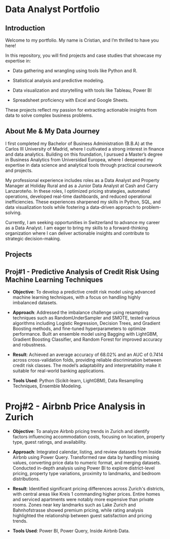 # Data Analyst Portfolio

## Introduction

Welcome to my portfolio. My name is Cristian, and I’m thrilled to have you here!

In this repository, you will find projects and case studies that showcase my expertise in:

* Data gathering and wrangling using tools like Python and R.

* Statistical analysis and predictive modeling.

* Data visualization and storytelling with tools like Tableau, Power BI

* Spreadsheet proficiency with Excel and Google Sheets.

These projects reflect my passion for extracting actionable insights from data to solve complex business problems.

## About Me & My Data Journey

I first completed my Bachelor of Business Administration (B.B.A) at the Carlos III University of Madrid, where I cultivated a strong interest in finance and data analytics. Building on this foundation, I pursued a Master’s degree in Business Analytics from Universidad Europea, where I deepened my expertise in data science and analytical tools through practical coursework and projects.

My professional experience includes roles as a Data Analyst and Property Manager at Holiday Rural and as a Junior Data Analyst at Cash and Carry Lanzaroteño. In these roles, I optimized pricing strategies, automated operations, developed real-time dashboards, and reduced operational inefficiencies. These experiences sharpened my skills in Python, SQL, and data visualization tools while fostering a data-driven approach to problem-solving.

Currently, I am seeking opportunities in Switzerland to advance my career as a Data Analyst. I am eager to bring my skills to a forward-thinking organization where I can deliver actionable insights and contribute to strategic decision-making.

## Projects

## Proj#1 - Predictive Analysis of Credit Risk Using Machine Learning Techniques

- **Objective**: To develop a predictive credit risk model using advanced machine learning techniques, with a focus on handling highly imbalanced datasets.

- **Approach**: Addressed the imbalance challenge using resampling techniques such as RandomUnderSampler and SMOTE, tested various algorithms including Logistic Regression, Decision Trees, and Gradient Boosting methods, and fine-tuned hyperparameters to optimize performance. Built an ensemble model using Bagging with LightGBM, Gradient Boosting Classifier, and Random Forest for improved accuracy and robustness.

- **Result**: Achieved an average accuracy of 68.02% and an AUC of 0.7414 across cross-validation folds, providing reliable discrimination between credit risk classes. The model’s adaptability and interpretability make it suitable for real-world banking applications.

- **Tools Used**: Python (Scikit-learn, LightGBM), Data Resampling Techniques, Ensemble Modeling.

# Proj#2 - Airbnb Price Analysis in Zurich

- **Objective**: To analyze Airbnb pricing trends in Zurich and identify factors influencing accommodation costs, focusing on location, property type, guest ratings, and availability.
  
- **Approach**: Integrated calendar, listing, and review datasets from Inside Airbnb using Power Query. Transformed raw data by handling missing values, converting price data to numeric format, and merging datasets. Conducted in-depth analysis using Power BI to explore district-level pricing, property type variations, proximity to landmarks, and bedroom distributions.
  
- **Result**: Identified significant pricing differences across Zurich's districts, with central areas like Kreis 1 commanding higher prices. Entire homes and serviced apartments were notably more expensive than private rooms. Zones near key landmarks such as Lake Zurich and Bahnhofstrasse showed premium pricing, while rating analysis highlighted the relationship between guest satisfaction and pricing trends.
  
- **Tools Used**: Power BI, Power Query, Inside Airbnb Data.

